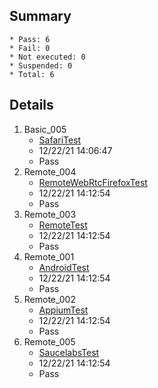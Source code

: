 ## Summary
	* Pass: 6
	* Fail: 0
	* Not executed: 0
	* Suspended: 0
	* Total: 6
## Details
1. Basic\_005
	* [SafariTest ](..%2FTests%2FMacOS%2Fautomation%2Fbasic%2FSafariTest.MD)
	* 12/22/21 14:06:47
	* Pass
2. Remote\_004
	* [RemoteWebRtcFirefoxTest ](..%2FTests%2FMacOS%2Fautomation%2Fremote%2FRemoteWebRtcFirefoxTest.MD)
	* 12/22/21 14:12:54
	* Pass
3. Remote\_003
	* [RemoteTest ](..%2FTests%2FMacOS%2Fautomation%2Fremote%2FRemoteTest.MD)
	* 12/22/21 14:12:54
	* Pass
4. Remote\_001
	* [AndroidTest ](..%2FTests%2FMacOS%2Fautomation%2Fremote%2FAndroidTest.MD)
	* 12/22/21 14:12:54
	* Pass
5. Remote\_002
	* [AppiumTest ](..%2FTests%2FMacOS%2Fautomation%2Fremote%2FAppiumTest.MD)
	* 12/22/21 14:12:54
	* Pass
6. Remote\_005
	* [SaucelabsTest ](..%2FTests%2FMacOS%2Fautomation%2Fremote%2FSaucelabsTest.MD)
	* 12/22/21 14:12:54
	* Pass
